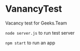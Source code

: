 # VanancyTest
Vacancy test for Geeks.Team

```node server.js``` to run test server

```npm start``` to run an app
